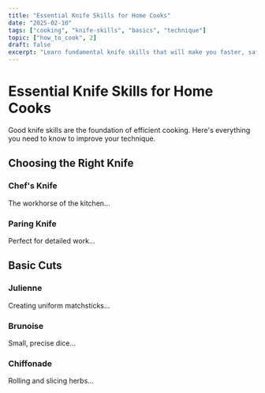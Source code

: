 ```yaml
---
title: "Essential Knife Skills for Home Cooks"
date: "2025-02-10"
tags: ["cooking", "knife-skills", "basics", "technique"]
topic: ["how_to_cook", 2]
draft: false
excerpt: "Learn fundamental knife skills that will make you faster, safer, and more confident in the kitchen."
---
```


# Essential Knife Skills for Home Cooks

Good knife skills are the foundation of efficient cooking. Here's everything you need to know to improve your technique.

## Choosing the Right Knife

### Chef's Knife

The workhorse of the kitchen...

### Paring Knife

Perfect for detailed work...

## Basic Cuts

### Julienne

Creating uniform matchsticks...

### Brunoise

Small, precise dice...

### Chiffonade

Rolling and slicing herbs...
